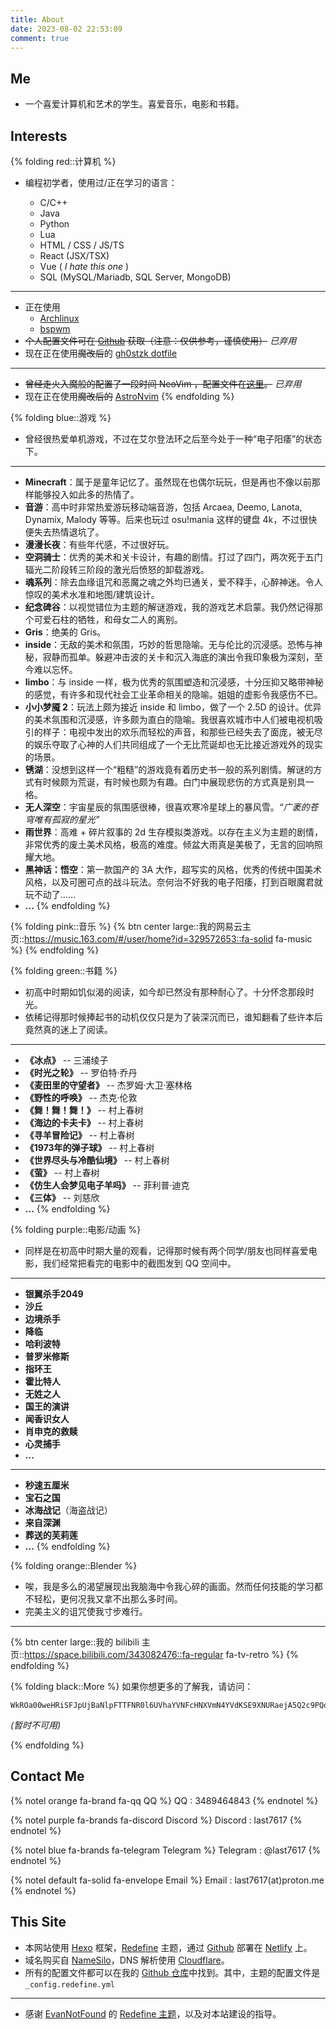 ```yaml
---
title: About
date: 2023-08-02 22:53:09
comment: true
---
```


## Me

-   一个喜爱计算机和艺术的学生。喜爱音乐，电影和书籍。

## Interests

{% folding red::计算机 %}

-   编程初学者，使用过/正在学习的语言：

    -   C/C++
    -   Java
    -   Python
    -   Lua
    -   HTML / CSS / JS/TS
    -   React (JSX/TSX)
    -   Vue ( _I hate this one_ )
    -   SQL (MySQL/Mariadb, SQL Server, MongoDB)

---

-   正在使用
    -   [Archlinux](https://archlinux.org/)
    -   [bspwm](https://github.com/baskerville/bspwm)
-   ~~个人配置文件可在 [Github](https://github.com/LAST7/dotfile) 获取（注意：仅供参考，谨慎使用）~~ _已弃用_
-   现在正在使用~~魔改后~~的 [gh0stzk dotfile](https://github.com/gh0stzk/dotfiles)

---

-   ~~曾经走火入魔般的配置了一段时间 NeoVim ，配置文件在[这里](https://github.com/LAST7/nvimrc)。~~ _已弃用_
-   现在正在使用~~魔改后的~~ [AstroNvim](https://astronvim.com/)
    {% endfolding %}

{% folding blue::游戏 %}

-   曾经很热爱单机游戏，不过在艾尔登法环之后至今处于一种“电子阳痿”的状态下。

---

-   **Minecraft**：属于是童年记忆了。虽然现在也偶尔玩玩，但是再也不像以前那样能够投入如此多的热情了。
-   **音游**：高中时非常热爱游玩移动端音游，包括 Arcaea, Deemo, Lanota, Dynamix, Malody 等等。后来也玩过 osu!mania 这样的键盘 4k，不过很快便失去热情退坑了。
-   **漫漫长夜**：有些年代感，不过很好玩。
-   **空洞骑士**：优秀的美术和关卡设计，有趣的剧情。打过了四门，两次死于五门辐光二阶段转三阶段的激光后愤怒的卸载游戏。
-   **魂系列**：除去血缘诅咒和恶魔之魂之外均已通关，爱不释手，心醉神迷。令人惊叹的美术水准和地图/建筑设计。
-   **纪念碑谷**：以视觉错位为主题的解谜游戏，我的游戏艺术启蒙。我仍然记得那个可爱石柱的牺牲，和母女二人的离别。
-   **Gris**：绝美的 Gris。
-   **inside**：无敌的美术和氛围，巧妙的哲思隐喻。无与伦比的沉浸感。恐怖与神秘，寂静而孤单。躲避冲击波的关卡和沉入海底的演出令我印象极为深刻，至今难以忘怀。
-   **limbo**：与 inside 一样，极为优秀的氛围塑造和沉浸感，十分压抑又略带神秘的感觉，有许多和现代社会工业革命相关的隐喻。姐姐的虚影令我感伤不已。
-   **小小梦魇 2**：玩法上颇为接近 inside 和 limbo，做了一个 2.5D 的设计。优异的美术氛围和沉浸感，许多颇为直白的隐喻。我很喜欢城市中人们被电视机吸引的样子：电视中发出的欢乐而轻松的声音，和那些已经失去了面庞，被无尽的娱乐夺取了心神的人们共同组成了一个无比荒诞却也无比接近游戏外的现实的场景。
-   **锈湖**：没想到这样一个“粗糙”的游戏竟有着历史书一般的系列剧情。解谜的方式有时候颇为荒诞，有时候也颇为有趣。白门中展现悲伤的方式真是别具一格。
-   **无人深空**：宇宙星辰的氛围感很棒，很喜欢寒冷星球上的暴风雪。_“广袤的苍穹唯有孤寂的星光”_
-   **雨世界**：高难 + 碎片叙事的 2d 生存模拟类游戏。以存在主义为主题的剧情，非常优秀的废土美术风格，极高的难度。倾盆大雨真是美极了，无言的回响照耀大地。
-   **黑神话：悟空**：第一款国产的 3A 大作，超写实的风格，优秀的传统中国美术风格，以及可圈可点的战斗玩法。奈何治不好我的电子阳痿，打到百眼魔君就玩不动了……
-   **...**
    {% endfolding %}

{% folding pink::音乐 %}
{% btn center large::我的网易云主页::https://music.163.com/#/user/home?id=329572653::fa-solid fa-music %}
{% endfolding %}

{% folding green::书籍 %}

-   初高中时期如饥似渴的阅读，如今却已然没有那种耐心了。十分怀念那段时光。
-   依稀记得那时候捧起书的动机仅仅只是为了装深沉而已，谁知翻看了些许本后竟然真的迷上了阅读。

---

-   **《冰点》** -- 三浦绫子
-   **《时光之轮》** -- 罗伯特·乔丹
-   **《麦田里的守望者》** -- 杰罗姆·大卫·塞林格
-   **《野性的呼唤》** -- 杰克·伦敦
-   **《舞！舞！舞！》** -- 村上春树
-   **《海边的卡夫卡》** -- 村上春树
-   **《寻羊冒险记》** -- 村上春树
-   **《1973年的弹子球》** -- 村上春树
-   **《世界尽头与冷酷仙境》** -- 村上春树
-   **《萤》** -- 村上春树
-   **《仿生人会梦见电子羊吗》** -- 菲利普·迪克
-   **《三体》** -- 刘慈欣
-   **...**
    {% endfolding %}

{% folding purple::电影/动画 %}

-   同样是在初高中时期大量的观看，记得那时候有两个同学/朋友也同样喜爱电影，我们经常把看完的电影中的截图发到 QQ 空间中。

---

-   **银翼杀手2049**
-   **沙丘**
-   **边境杀手**
-   **降临**
-   **哈利波特**
-   **普罗米修斯**
-   **指环王**
-   **霍比特人**
-   **无姓之人**
-   **国王的演讲**
-   **闻香识女人**
-   **肖申克的救赎**
-   **心灵捕手**
-   **...**

---

-   **秒速五厘米**
-   **宝石之国**
-   **冰海战记**（海盗战记）
-   **来自深渊**
-   **葬送的芙莉莲**
-   **...**
    {% endfolding %}

{% folding orange::Blender %}

-   唉，我是多么的渴望展现出我脑海中令我心碎的画面。然而任何技能的学习都不轻松，更何况我又拿不出那么多时间。
-   完美主义的诅咒使我寸步难行。

---

{% btn center large::我的 bilibili 主页::https://space.bilibili.com/343082476::fa-regular fa-tv-retro %}
{% endfolding %}

{% folding black::More %}
如果你想更多的了解我，请访问：

```plaintext
WkROa00weHRiSFJpUjBaNlpFTTFNR0l6UVhaYVNFcHNXVmN4YVdKSE9XNURaejA5Q2c9PQo=
```

_(暂时不可用)_

<!-- _(base64 \* 3)_ -->
{% endfolding %}

## Contact Me

{% notel orange fa-brand fa-qq QQ %}
QQ : 3489464843
{% endnotel %}

{% notel purple fa-brands fa-discord Discord %}
Discord : last7617
{% endnotel %}

{% notel blue fa-brands fa-telegram Telegram %}
Telegram : @last7617
{% endnotel %}

{% notel default fa-solid fa-envelope Email %}
Email : last7617(at)proton.me
{% endnotel %}

## This Site

-   本网站使用 [Hexo](https://hexo.io/) 框架，[Redefine](https://redefine-docs.ohevan.com/) 主题，通过 [Github](https://github.com/) 部署在 [Netlify](https://www.netlify.com/) 上。
-   域名购买自 [NameSilo](https://www.namesilo.com/)，DNS 解析使用 [Cloudflare](https://www.cloudflare.com/)。
-   所有的配置文件都可以在我的 [Github 仓库](https://github.com/LAST7/LastBlog)中找到。其中，主题的配置文件是 `_config.redefine.yml`

---

-   感谢 [EvanNotFound](https://ohevan.com/) 的 [Redefine 主题](https://redefine-docs.ohevan.com/introduction)，以及对本站建设的指导。
